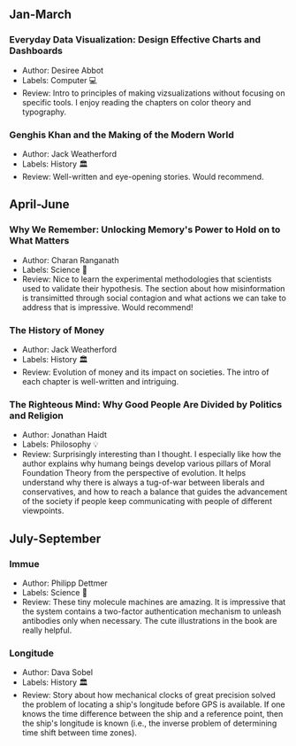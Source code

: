 ## Jan-March
### Everyday Data Visualization: Design Effective Charts and Dashboards
- Author: Desiree Abbot 
- Labels: Computer 💻
- Review: Intro to principles of making vizsualizations without focusing on specific tools. I enjoy reading the chapters on color theory and typography.

### Genghis Khan and the Making of the Modern World
- Author: Jack Weatherford
- Labels: History :classical_building:
- Review: Well-written and eye-opening stories. Would recommend.

## April-June
### Why We Remember: Unlocking Memory's Power to Hold on to What Matters
- Author: Charan Ranganath
- Labels: Science :microscope:
- Review: Nice to learn the experimental methodologies that scientists used to validate their hypothesis. The section about how misinformation is transimitted through social contagion and what actions we can take to address that is impressive. Would recommend!

### The History of Money
- Author: Jack Weatherford
- Labels: History :classical_building:
- Review: Evolution of money and its impact on societies. The intro of each chapter is well-written and intriguing.

### The Righteous Mind: Why Good People Are Divided by Politics and Religion
- Author: Jonathan Haidt
- Labels: Philosophy :bulb:
- Review: Surprisingly interesting than I thought. I especially like how the author explains why humang beings develop various pillars of Moral Foundation Theory from the perspective of evolution. It helps understand why there is always a tug-of-war between liberals and conservatives, and how to reach a balance that guides the advancement of the society if people keep communicating with people of different viewpoints.   

## July-September
### Immue
- Author: Philipp Dettmer
- Labels: Science :microscope:
- Review: These tiny molecule machines are amazing. It is impressive that the system contains a two-factor authentication mechanism to unleash antibodies only when necessary. The cute illustrations in the book are really helpful.

### Longitude
- Author: Dava Sobel
- Labels: History :classical_building:
- Review: Story about how mechanical clocks of great precision solved the problem of locating a ship's longitude before GPS is available. If one knows the time difference between the ship and a reference point, then the ship's longitude is known (i.e., the inverse problem of determining time shift between time zones).
